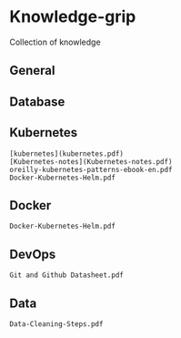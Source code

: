 # Knowledge-grip
Collection of knowledge
## General
## Database

## Kubernetes
	[kubernetes](kubernetes.pdf)
	[Kubernetes-notes](Kubernetes-notes.pdf)
	oreilly-kubernetes-patterns-ebook-en.pdf
	Docker-Kubernetes-Helm.pdf
## Docker
	Docker-Kubernetes-Helm.pdf
## DevOps
	Git and Github Datasheet.pdf
## Data
	Data-Cleaning-Steps.pdf
